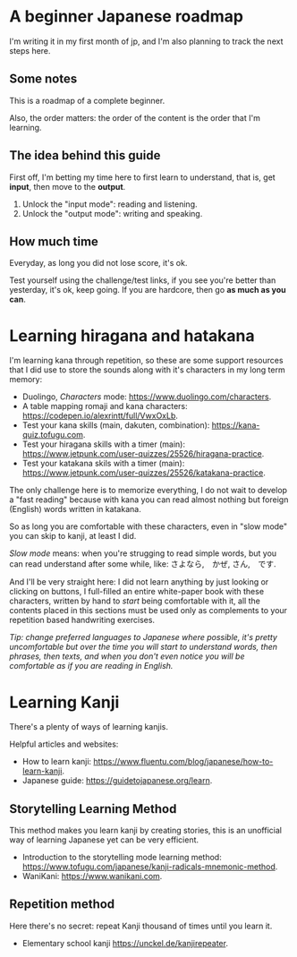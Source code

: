 # A beginner Japanese roadmap

I'm writing it in my first month of jp, and I'm also planning to track the next steps here.

## Some notes

This is a roadmap of a complete beginner.

Also, the order matters: the order of the content is the order that I'm learning.

## The idea behind this guide

First off, I'm betting my time here to first learn to understand, that is, get **input**, then move to the **output**.

1. Unlock the "input mode": reading and listening.
2. Unlock the "output mode": writing and speaking.

## How much time

Everyday, as long you did not lose score, it's ok.

Test yourself using the challenge/test links, if you see you're better than yesterday, it's ok, keep going. If you are hardcore, then go **as much as you can**.

# Learning hiragana and hatakana

I'm learning kana through repetition, so these are some support resources that I did use to store the sounds along with it's characters in my long term memory:

- Duolingo, _Characters_ mode: https://www.duolingo.com/characters.
- A table mapping romaji and kana characters: https://codepen.io/alexrintt/full/VwxOxLb.
- Test your kana skills (main, dakuten, combination): https://kana-quiz.tofugu.com.
- Test your hiragana skills with a timer (main): https://www.jetpunk.com/user-quizzes/25526/hiragana-practice.
- Test your katakana skils with a timer (main): https://www.jetpunk.com/user-quizzes/25526/katakana-practice.

The only challenge here is to memorize everything, I do not wait to develop a "fast reading" because with kana you can read almost nothing but foreign (English) words written in katakana.

So as long you are comfortable with these characters, even in "slow mode" you can skip to kanji, at least I did.

_Slow mode_ means: when you're strugging to read simple words, but you can read understand after some while, like: さよなら,　かぜ, さん,　です.

And I'll be very straight here: I did not learn anything by just looking or clicking on buttons, I full-filled an entire white-paper book with these characters, written by hand to _start_ being comfortable with it, all the contents placed in this sections must be used only as complements to your repetition based handwriting exercises.

_Tip: change preferred languages to Japanese where possible, it's pretty uncomfortable but over the time you will start to understand words, then phrases, then texts, and when you don't even notice you will be comfortable as if you are reading in English._

# Learning Kanji

There's a plenty of ways of learning kanjis.

Helpful articles and websites:

- How to learn kanji: https://www.fluentu.com/blog/japanese/how-to-learn-kanji.
- Japanese guide: https://guidetojapanese.org/learn.

## Storytelling Learning Method

This method makes you learn kanji by creating stories, this is an unofficial way of learning Japanese yet can be very efficient.

- Introduction to the storytelling mode learning method: https://www.tofugu.com/japanese/kanji-radicals-mnemonic-method.
- WaniKani: https://www.wanikani.com.

## Repetition method

Here there's no secret: repeat Kanji thousand of times until you learn it.

- Elementary school kanji https://unckel.de/kanjirepeater.
